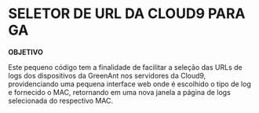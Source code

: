 # **SELETOR DE URL DA CLOUD9 PARA GA**

**OBJETIVO**

Este pequeno código tem a finalidade de facilitar a seleção das URLs de logs dos dispositivos da GreenAnt nos servidores da Cloud9, providenciando uma pequena interface web onde é escolhido o tipo de log e fornecido o MAC, retornando em uma nova janela a página de logs selecionada do respectivo MAC.
